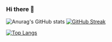 ### Hi there 👋
![Anurag's GitHub stats](https://github-readme-stats.vercel.app/api?username=szukacs&count_private=true&show_icons=true&theme=merko&bg_color=#000000) 
[![GitHub Streak](https://github-readme-streak-stats.herokuapp.com/?user=szukacs&theme=dark)](https://git.io/streak-stats)


[![Top Langs](https://github-readme-stats.vercel.app/api/top-langs/?username=szukacs&layout=compact)](https://github.com/anuraghazra/github-readme-stats)



<!--
**szukacs/szukacs** is a ✨ _special_ ✨ repository because its `README.md` (this file) appears on your GitHub profile.

Here are some ideas to get you started:

- 🔭 I’m currently working on ...
- 🌱 I’m currently learning ...
- 👯 I’m looking to collaborate on ...
- 🤔 I’m looking for help with ...
- 💬 Ask me about ...
- 📫 How to reach me: ...
- 😄 Pronouns: ...
- ⚡ Fun fact: ...
-->
